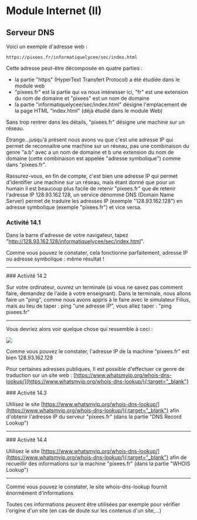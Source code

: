 # Module Internet (II)
## Serveur DNS

Voici un exemple d'adresse web :

```
https://pixees.fr/informatiquelycee/sec/index.html
````

Cette adresse peut-être décomposée en quatre parties :

- la partie "https" (HyperText Transfert Protocol) a été étudiée dans le module web
- "pixees.fr" est la partie qui va nous intéresser ici, "fr" est une extension du nom de domaine et "pixees" est un nom de domaine
- la partie "informatiquelycee/sec/index.html" désigne l'emplacement de la page HTML "index.html" (déjà étudié dans le module Web)

Sans trop rentrer dans les détails, "pixees.fr" désigne une machine sur un réseau.

Étrange...jusqu'à présent nous avons vu que c'est une adresse IP qui permet de reconnaitre une machine sur un réseau, pas une combinaison du genre "a.b" avec a un nom de domaine et b une extension du nom de domaine (cette combinaison est appelée "adresse symbolique") comme dans "pixees.fr".

Rassurez-vous, en fin de compte, c'est bien une adresse IP qui permet d'identifier une machine sur un réseau, mais étant donné que pour un humain il est beaucoup plus facile de retenir "pixees.fr" que de retenir l'adresse IP 128.93.162.128, un service dénommé DNS (Domain Name Server) permet de traduire les adresses IP (exemple "128.93.162.128") en adresse symbolique (exemple "pixees.fr") et vice versa.

### Activité 14.1

Dans la barre d'adresse de votre navigateur, tapez "http://128.93.162.128/informatiquelycee/sec/index.html".

Comme vous pouvez le constater, cela fonctionne parfaitement, adresse IP ou adresse symbolique : même résultat !
***

### Activité 14.2

Sur votre ordinateur, ouvrez un terminale (si vous ne savez pas comment faire, demandez de l'aide à votre enseignant). Dans le terminale, nous allons faire un "ping", comme nous avons appris à le faire avec le simulateur Filius, mais au lieu de taper : ping "une adresse IP", vous allez taper : "ping pixees.fr"
***

Vous devriez alors voir quelque chose qui ressemble à ceci :

![](img/dns_ping.png)

Comme vous pouvez le constater, l'adresse IP de la machine "pixees.fr" est bien 128.93.162.128

Pour certaines adresses publiques, Il est possible d'effectuer ce genre de traduction sur un site web : [https://www.whatsmyip.org/whois-dns-lookup/](https://www.whatsmyip.org/whois-dns-lookup/){:target="_blank"}

### Activité 14.3

Utilisez le site [https://www.whatsmyip.org/whois-dns-lookup/](https://www.whatsmyip.org/whois-dns-lookup/){:target="_blank"} afin d'obtenir l'adresse IP du serveur "pixees.fr" (dans la partie "DNS Record Lookup")
***

### Activité 14.4

Utilisez le site [https://www.whatsmyip.org/whois-dns-lookup/](https://www.whatsmyip.org/whois-dns-lookup/){:target="_blank"} afin de recueillir des informations sur la machine "pixees.fr" (dans la partie "WHOIS Lookup")
***

Comme vous pouvez le constater, le site whois-dns-lookup fournit énormément d'informations

Toutes ces informations peuvent être utilisées par exemple pour vérifier l'origine d'un site (en cas de doute sur les contenus d'un site,...)


